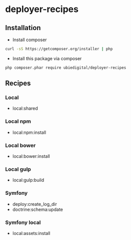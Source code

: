 # deployer-recipes

## Installation
* Install composer
```bash
curl -sS https://getcomposer.org/installer | php
```
* Install this package via composer
```bash
php composer.phar require ubiedigital/deployer-recipes
```

## Recipes

### Local
* local:shared

### Local npm 
* local:npm:install

### Local bower
* local:bower:install

### Local gulp
* local:gulp:build

### Symfony
* deploy:create_log_dir
* doctrine:schema:update

### Symfony local
* local:assets:install
